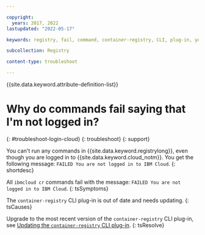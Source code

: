 ```yaml
---

copyright:
  years: 2017, 2022
lastupdated: "2022-05-17"

keywords: registry, fail, command, container-registry, CLI, plug-in, you are not logged in to IBM Cloud, failed

subcollection: Registry

content-type: troubleshoot

---
```


{{site.data.keyword.attribute-definition-list}}

# Why do commands fail saying that I'm not logged in?
{: #troubleshoot-login-cloud}
{: troubleshoot}
{: support}

You can't run any commands in {{site.data.keyword.registrylong}}, even though you are logged in to {{site.data.keyword.cloud_notm}}. You get the following message: `FAILED You are not logged in to IBM Cloud`.
{: shortdesc}

All `ibmcloud cr` commands fail with the message: `FAILED You are not logged in to IBM Cloud`.
{: tsSymptoms}

The `container-registry` CLI plug-in is out of date and needs updating.
{: tsCauses}

Upgrade to the most recent version of the `container-registry` CLI plug-in, see [Updating the `container-registry` CLI plug-in](/docs/Registry?topic=Registry-registry_setup_cli_namespace#registry_cli_update).
{: tsResolve}


